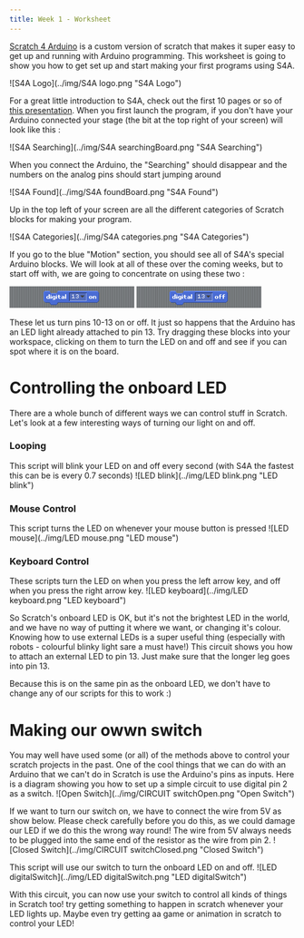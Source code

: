 ```yaml
---
title: Week 1 - Worksheet
---
```


<a href="http://s4a.cat">Scratch 4 Arduino</a> is a custom version of scratch that makes it super easy to get up and running with Arduino programming. This worksheet is going to show you how to get set up and start making your first programs using S4A.

![S4A Logo](../img/S4A logo.png "S4A Logo")

For a great little introduction to S4A, check out the first 10 pages or so of <a href="http://seymoursmith.net/lesson-site/img/S4A Presentation.pdf">this presentation</a>. When you first launch the program, if you don't have your Arduino connected your stage (the bit at the top right of your screen) will look like this : 

![S4A Searching](../img/S4A searchingBoard.png "S4A Searching")

When you connect the Arduino, the "Searching" should disappear and the numbers on the analog pins should start jumping around

![S4A Found](../img/S4A foundBoard.png "S4A Found")

Up in the top left of your screen are all the different categories of Scratch blocks for making your program.

![S4A Categories](../img/S4A categories.png "S4A Categories")

If you go to the blue "Motion" section, you should see all of S4A's special Arduino blocks. We will look at all of these over the coming weeks, but to start off with, we are going to concentrate on using these two : 

![block_digitalPinOn](../img/block_digitalPinOn.png "block_digitalPinOn")
![block_digitalPinOff](../img/block_digitalPinOff.png "block_digitalPinOff")

These let us turn pins 10-13 on or off. It just so happens that the Arduino has an LED light already attached to pin 13. Try dragging these blocks into your workspace, clicking on them to turn the LED on and off and see if you can spot where it is on the board.


# Controlling the onboard LED


There are a whole bunch of different ways we can control stuff in Scratch. Let's look at a few interesting ways of turning our light on and off.

### Looping
This script will blink your LED on and off every second (with S4A the fastest this can be is every 0.7 seconds)
![LED blink](../img/LED blink.png "LED blink")


### Mouse Control
This script turns the LED on whenever your mouse button is pressed
![LED mouse](../img/LED mouse.png "LED mouse")

### Keyboard Control
These scripts turn the LED on when you press the left arrow key, and off when you press the right arrow key.
![LED keyboard](../img/LED keyboard.png "LED keyboard")

So Scratch's onboard LED is OK, but it's not the brightest LED in the world, and we have no way of putting it where we want, or changing it's colour. Knowing how to use external LEDs is a super useful thing (especially with robots - colourful blinky light sare a must have!) This circuit shows you how to attach an external LED to pin 13. Just make sure that the longer leg goes into pin 13. 

Because this is on the same pin as the onboard LED, we don't have to change any of our scripts for this to work :)



# Making our owwn switch

You may well have used some (or all) of the methods above to control your scratch projects in the past. One of the cool things that we can do with an Arduino that we can't do in Scratch is use the Arduino's pins as inputs. Here is a diagram showing you how to set up a simple circuit to use digital pin 2 as a switch.
![Open Switch](../img/CIRCUIT switchOpen.png "Open Switch")


If we want to turn our switch on, we have to connect the wire from 5V as show below. Please check carefully before you do this, as we could damage our LED if we do this the wrong way round! The wire from 5V always needs to be plugged into the same end of the resistor as the wire from pin 2. 
![Closed Switch](../img/CIRCUIT switchClosed.png "Closed Switch")

This script will use our switch to turn the onboard LED on and off.
![LED digitalSwitch](../img/LED digitalSwitch.png "LED digitalSwitch")

With this circuit, you can now use your switch to control all kinds of things in Scratch too! try getting something to happen in scratch whenever your LED lights up. Maybe even try getting aa game or animation in scratch to control your LED!



<!---
![block_analogPinValue](../img/block_analogPinValue.png "block_analogPinValue")
![block_boardGoTo](../img/block_boardGoTo.png "block_boardGoTo")
![block_digitalPinOn](../img/block_digitalPinOn.png "block_digitalPinOn")
![block_digitalPinOff](../img/block_digitalPinOff.png "block_digitalPinOff")
![block_showBoard](../img/block_showBoard.png "block_showBoard")
![block_hideBoard](../img/block_hideBoard.png "block_hideBoard")
![block_motorAngle](../img/block_motorAngle.png "block_motorAngle")
![block_motorDirection](../img/block_motorDirection.png "block_motorDirection")
![block_motorOff](../img/block_motorOff.png "block_motorOff")
![block_resetActuators](../img/block_resetActuators.png "block_resetActuators")
![block_stopConnection](../img/block_stopConnection.png "block_stopConnection")
![block_resumeConnection](../img/block_resumeConnection.png "block_resumeConnection")
![block_sensorPressed](../img/block_sensorPressed.png "block_sensorPressed")
![block_valueOfSensor](../img/block_valueOfSensor.png "block_valueOfSensor")
-->
